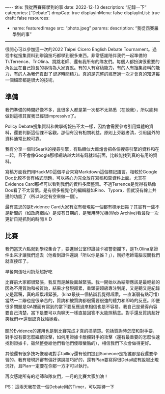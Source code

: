 —--
title: 我從西賽羅學到的事
date: 2022-12-13
description: “記錄一下”
categories: [“Debate”]
dropCap: true
displayInMenu: false
displayInList: true
draft: false
resources:
- name: featuredImage
  src: “photo.jpeg”
  params:
    description: “我從西賽羅學到的事”
---

很開心可以參加這一次的2022 Taipei Cicero English Debate Tournament。過程中從搜集資料到辯論技巧都學到很多東西。非常感謝陪伴我們一起準備的Tr.Terrence、Tr.Olina、跳跳老師、還有我所有的隊友們。每個人都扮演很重要的角色且在自己擅長的事情為大家貢獻。有的人有寫稿能力，有的人有搜集資料的能力，有的人為我們貢獻了*很多*時間精力。真的是完整的經歷過一次才會真的知道每一個細節都是很大的技術。

## 準備

我們準備的時間好像不多，且很多人都是第一次都不太熟悉（在說我），所以能夠做到這樣其實我已經很impressive了。

Policy Debate搜集資料和做學術報告不太一樣，因為會需要參考引用媒體的資料，還要判斷這個課不客觀，那個有沒有相關利益。原則上旁觀者清，引用國外的資料通常比較可靠。

我有分享一個叫SearX的搜尋引擎，有點類似大雜燴會把各個搜尋引擎的資料和在一起，且不會像Google那樣網站越大越有錢就越前面，比較能找到真的有用的資料。

寫稿方面我們用HackMD這個平台來寫Markdown這個標記語言。相較於Google Doc比較不會有格式問題，可以將心力完全放在寫稿和查資料上面。尤其在Evidence Card那裡可以看到我們的資料多麽整齊。不過Terrence是覺得有點像Dos看了不太習慣。是有很多視覺化的編輯器如Rino、Typora，但就沒有線上共邊的功能了（所以決定有空來做一個）。

最有意思的是Evidence Card大家有沒有發現每一個都有標示日期？其實有一些不是新聞的（如政府網站）是沒有日期的，是我用時光機(Web Archive)看最後一次更新日期抓到的時間ＸＤ

## 比賽

我們當天六點就到學校集合了，要進辦公室印證據卡被警衛攔下，是Tr.Olina拿證件出來才讓我們進去（他看到證件還說「所以你是誰？」），剛好老師電腦沒關我們就直接印了。

早餐肉蛋吐司奶茶超好吃

比賽前大家都很緊張，我反而是越後面越緊張。我一開始以為結辯應該是最輕鬆的因為不用質詢和被質詢，結果才發現超累，重頭要超級專注到尾，又是聽又是紀錄又是寫稿，真的超累超緊張。（kinz最後一個結辯我覺得超讚，一直漸弱有點可惜）當然一二辯也是很辛苦的，質詢和被質詢都很需要很強的聽力和即時的反應。即便很多問題是QA裡面有寫到的當下要反應過來相信也是不容易。我自己是覺得內容要自己清楚，當下是要可以向聊天一樣直接回答不太能照稿念。對手還反質詢超好笑我們🐟還很認真找給她看。

關於Evidence的運用也是到比賽完成才真的搞清楚。包括質詢時怎麼和對手要，對手沒有要怎麼繼續攻擊，如何用證據卡敵攩對手的攻擊（還有最重要的怎麼快速找到證據卡，雖然整疊給他們看他們傻眼蠻酷的），相信我們下次會做得更好。

其他還有很多技巧像發現對手faillicy還有他們提到Someone是指誰都是我還要學習的。我有發現評審有偏好演說技巧好的，還有Plan要寫得很Detail或有說服比現況好，且Plan一定要在你那一方才可以執行。

再次感謝所有的老師和隊友們，一月的比賽大家加油！

PS：這兩天我在做一個Debate用的Timer，可以期待一下
